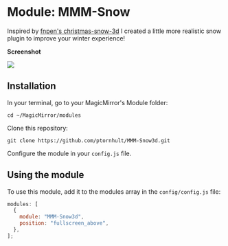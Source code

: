 # Module: MMM-Snow

Inspired by [fnpen's christmas-snow-3d](https://github.com/fnpen/christmas-snow-3d) I created a little more realistic snow plugin to improve your winter experience!

**Screenshot**

![](.github/example-water.png)

## Installation

In your terminal, go to your MagicMirror's Module folder:

```
cd ~/MagicMirror/modules
```

Clone this repository:

```
git clone https://github.com/ptornhult/MMM-Snow3d.git
```

Configure the module in your `config.js` file.

## Using the module

To use this module, add it to the modules array in the `config/config.js` file:

```javascript
modules: [
  {
    module: "MMM-Snow3d",
    position: "fullscreen_above",
  },
];
```
